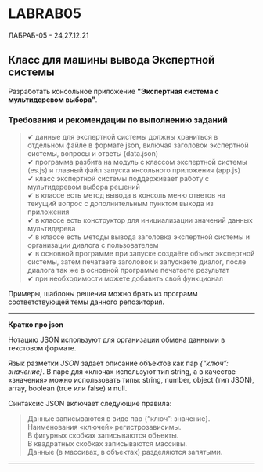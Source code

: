 # LABRAB05

ЛАБРАБ-05 - 24,27.12.21  

## Класс для машины вывода Экспертной системы    

Разработать консольное приложение **"Экспертная система с мультидеревом выбора"**.  

### Требования и рекомендации по выполнению заданий  
> ✔ данные для экспертной системы должны храниться в отдельном файле в формате json, включая заголовок экспертной системы, вопросы и ответы (data.json)  
> ✔ программа разбита на модуль с классом экспертной системы (es.js) и главный файл запуска кнсольного приложения (app.js)  
> ✔ класс экспертной системы поддерживает работу с мультидеревом выбора решений  
> ✔ в классе есть метод вывода в консоль меню ответов на текущий вопрос с дополнительным пунктом выхода из приложения  
> ✔ в классе есть конструктор для инициализации значений данных мультидерева  
> ✔ в классе есть методы вывода заголовка экспертной системы и организации диалога с пользователем  
> ✔ в основной программе при запуске создаёте объект экспертной системы, затем печатаете заголовок и запускаете диалог, после диалога так же в основной программе печатаете результат  
> ✔ при необходимости можете добавить свой функционал  

Примеры, шаблоны решения можно брать из программ соответствующей темы данного репозитория.  

---  

**Кратко про json**  

Нотацию JSON используют для организации обмена данными в текстовом формате.

Язык разметки *JSON* задает описание объектов как пар *{“ключ”: значение}*. В паре  для «ключа» используют тип string, а в качестве «значения» можно использовать типы: string, number, object (тип JSON), array, boolean (true или false) и null.  

Синтаксис JSON включает следующие правила:  
> Данные записываются в виде пар {“ключ”: значение}.  
> Наименования «ключей» регистрозависимы.  
> В фигурных скобках записываются объекты.  
> В квадратных скобках записываются массивы.  
> Данные (в массивах, в объектах) разделяются запятыми.  

---

```js  

```

